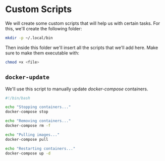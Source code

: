 # Custom Scripts

We will create some custom scripts that will help us with certain tasks. For this, we'll create the following folder:

```bash
mkdir -p ~/.local/bin
```

Then inside this folder we'll insert all the scripts that we'll add here. Make sure to make them executable with:

```bash
chmod +x <file>
```

## `docker-update`

We'll use this script to manually update *docker-compose* containers.

```bash
#!/bin/bash

echo "Stopping containers..."
docker-compose stop

echo "Removing containers..."
docker-compose rm -f

echo "Pulling images..."
docker-compose pull

echo "Restarting containers..."
docker-compose up -d
```
